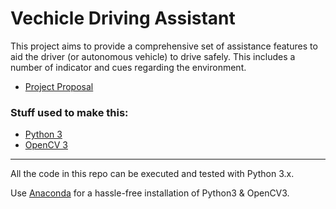 # Vechicle Driving Assistant

This project aims to provide a comprehensive set of assistance features to aid the driver (or autonomous vehicle) to drive safely. This includes a number of indicator and cues regarding the environment.

* [Project Proposal](https://github.com/crunchbang/MP_Project/blob/master/Documents/Project_Proposal/Group7.pdf)



### Stuff used to make this:


 * [Python 3](https://www.python.org/downloads/)
 * [OpenCV 3](http://opencv.org/downloads.html)

----

All the code in this repo can be executed and tested with Python 3.x.

Use [Anaconda](https://anaconda.org/) for a hassle-free installation of Python3 & OpenCV3.
